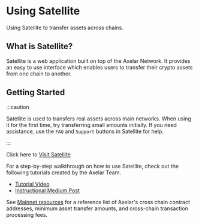 # Using Satellite

Using Satellite to transfer assets across chains.

## What is Satellite?

Satellite is a web application built on top of the Axelar Network. It provides an easy to use interface which enables users to transfer their crypto assets from one chain to another.

## Getting Started

:::caution

Satellite is used to transfers real assets across main networks. When using it for the first time, try transferring small amounts initially. If you need assistance, use the `FAQ` and `Support` buttons in Satellite for help.

:::

Click here to [Visit Satellite](https://satellite.axelar.network/)

For a step-by-step walkthrough on how to use Satellite, check out the following tutorials created by the Axelar Team.

- [Tutorial Video](https://www.youtube.com/watch?v=VsfCJl1A9QI)
- [Instructional Medium Post](https://medium.com/axelar/transfer-terra-assets-to-evm-chains-using-satellite-f6480c7ff20c)

See [Mainnet resources](/resources/mainnet) for a reference list of Axelar's cross chain contract addresses, minimum asset transfer amounts, and cross-chain transaction processing fees.
